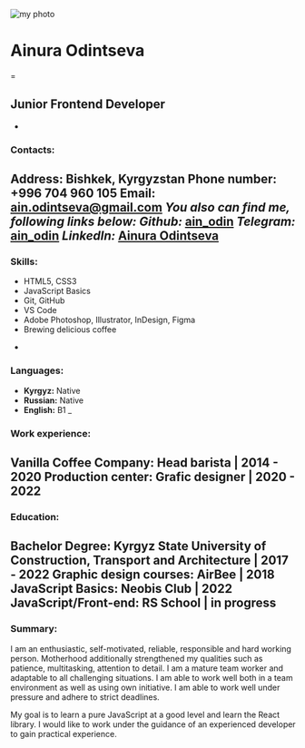 ![my photo](../../../../Desktop/my-photo.jpeg)
# Ainura Odintseva
=
## Junior Frontend Developer
-
### Contacts:
**Address:** Bishkek, Kyrgyzstan
**Phone number:** +996 704 960 105
**Email:** ain.odintseva@gmail.com
*You also can find me, following **links** below:*
*Github:* [ain_odin](https://github.com/ain-odin)
*Telegram:* [ain_odin](https://t.me/ain_odin)
*LinkedIn:* [Ainura Odintseva](https://www.linkedin.com/in/ainura-odintseva-884697258/)
-
### Skills:
* HTML5, CSS3
* JavaScript Basics
* Git, GitHub
* VS Code
* Adobe Photoshop, Illustrator, InDesign, Figma
* Brewing delicious coffee
-
### Languages:
* **Kyrgyz:** Native
* **Russian:** Native
* **English:** B1
_
### Work experience:
**Vanilla Coffee Company:** Head barista | 2014 - 2020
**Production center:** Grafic designer | 2020 - 2022
-
### Education:
**Bachelor Degree:** Kyrgyz State University of Construction, Transport and Architecture | 2017 - 2022
**Graphic design courses:** AirBee | 2018
**JavaScript Basics:** Neobis Club | 2022
**JavaScript/Front-end:** RS School | in progress
-
### Summary:
I am an enthusiastic, self-motivated, reliable, responsible and hard working person. Motherhood additionally strengthened my qualities such as patience, multitasking, attention to detail. I am a mature team worker and adaptable to all challenging situations. I am able to work well both in a team environment as well as using own initiative. I am able to work well under pressure and adhere to strict deadlines.

My goal is to learn a pure JavaScript at a good level and learn the React library. I would like to work under the guidance of an experienced developer to gain practical experience.
